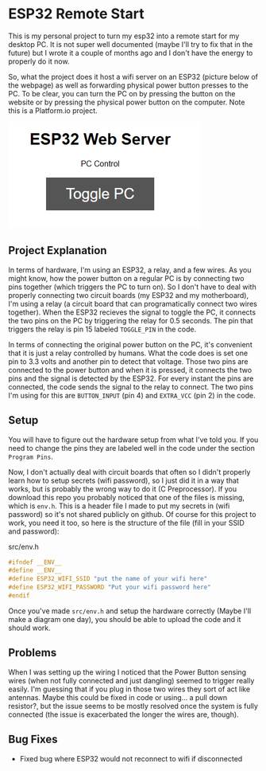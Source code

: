# ESP32 Remote Start

This is my personal project to turn my esp32 into a remote start for my desktop PC. It is not super well documented (maybe I'll try to fix that in the future) but I wrote it a couple of months ago and I don't have the energy to properly do it now.

So, what the project does it host a wifi server on an ESP32 (picture below of the webpage) as well as forwarding physical power button presses to the PC. To be clear, you can turn the PC on by pressing the button on the website or by pressing the physical power button on the computer. Note this is a Platform.io project.

![alt text](ReadMeImages/image.png)

## Project Explanation 

In terms of hardware, I'm using an ESP32, a relay, and a few wires. As you might know, how the power button on a regular PC is by connecting two pins together (which triggers the PC to turn on). So I don't have to deal with properly connecting two circuit boards (my ESP32 and my motherboard), I'm using a relay (a circuit board that can programatically connect two wires together). When the ESP32 recieves the signal to toggle the PC, it connects the two pins on the PC by triggering the relay for 0.5 seconds. The pin that triggers the relay is pin 15 labeled `TOGGLE_PIN` in the code.

In terms of connecting the original power button on the PC, it's convenient that it is just a relay controlled by humans. What the code does is set one pin to 3.3 volts and another pin to detect that voltage. Those two pins are connected to the power button and when it is pressed, it connects the two pins and the signal is detected by the ESP32. For every instant the pins are connected, the code sends the signal to the relay to connect. The two pins I'm using for this are `BUTTON_INPUT` (pin 4) and `EXTRA_VCC` (pin 2) in the code.

## Setup

You will have to figure out the hardware setup from what I've told you. If you need to change the pins they are labeled well in the code under the section `Program Pins`.

Now, I don't actually deal with circuit boards that often so I didn't properly learn how to setup secrets (wifi password), so I just did it in a way that works, but is probably the wrong way to do it (C Preprocessor). If you download this repo you probably noticed that one of the files is missing, which is `env.h`. This is a header file I made to put my secrets in (wifi password) so it's not shared publicly on github. Of course for this project to work, you need it too, so here is the structure of the file (fill in your SSID and password):

src/env.h
```C
#ifndef __ENV__
#define __ENV__
#define ESP32_WIFI_SSID "put the name of your wifi here"
#define ESP32_WIFI_PASSWORD "Put your wifi password here"
#endif
```

Once you've made `src/env.h` and setup the hardware correctly (Maybe I'll make a diagram one day), you should be able to upload the code and it should work.

## Problems

When I was setting up the wiring I noticed that the Power Button sensing wires (when not fully connected and just dangling) seemed to trigger really easily. I'm guessing that if you plug in those two wires they sort of act like antennas. Maybe this could be fixed in code or using... a pull down resistor?, but the issue seems to be mostly resolved once the system is fully connected (the issue is exacerbated the longer the wires are, though).

## Bug Fixes

- Fixed bug where ESP32 would not reconnect to wifi if disconnected